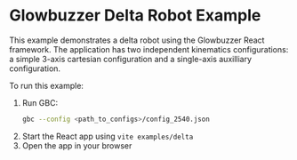 # Glowbuzzer Delta Robot Example

This example demonstrates a delta robot using the Glowbuzzer React framework. The application has two independent kinematics configurations: a simple 3-axis cartesian configuration and a single-axis auxilliary configuration.

To run this example:

1. Run GBC:
    ```bash
    gbc --config <path_to_configs>/config_2540.json
    ```
1. Start the React app using `vite examples/delta`
1. Open the app in your browser 
